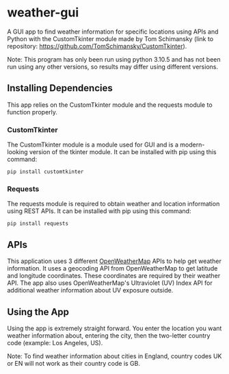 # weather-gui
A GUI app to find weather information for specific locations using APIs and Python with the CustomTkinter module made by Tom Schimansky (link to repository: https://github.com/TomSchimansky/CustomTkinter).

Note: This program has only been run using python 3.10.5 and has not been run using any other versions, so results may differ using different versions.

## Installing Dependencies
This app relies on the CustomTkinter module and the requests module to function properly.

### CustomTkinter
The CustomTkinter module is a module used for GUI and is a modern-looking version of the tkinter module. It can be installed with pip using this command:
```
pip install customtkinter
```

### Requests
The requests module is required to obtain weather and location information using REST APIs. It can be installed with pip using this command:
```
pip install requests
```

## APIs
This application uses 3 different [OpenWeatherMap](https://openweathermap.org/) APIs to help get weather information. It uses a geocoding API from OpenWeatherMap to get latitude and longitude coordinates. These coordinates are required by their weather API. The app also uses OpenWeatherMap's Ultraviolet (UV) Index API for additional weather information about UV exposure outside.

## Using the App
Using the app is extremely straight forward. You enter the location you want weather information about, entering the city, then the two-letter country code (example: Los Angeles, US).

Note: To find weather information about cities in England, country codes UK or EN will not work as their country code is GB.
